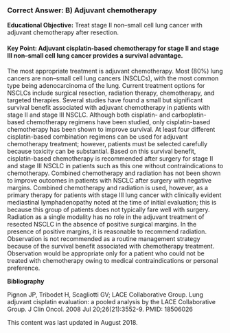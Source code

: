 
### Correct Answer: B) Adjuvant chemotherapy 

**Educational Objective:** Treat stage II non–small cell lung cancer with adjuvant chemotherapy after resection.

#### **Key Point:** Adjuvant cisplatin-based chemotherapy for stage II and stage III non–small cell lung cancer provides a survival advantage.

The most appropriate treatment is adjuvant chemotherapy. Most (80%) lung cancers are non–small cell lung cancers (NSCLCs), with the most common type being adenocarcinoma of the lung. Current treatment options for NSCLCs include surgical resection, radiation therapy, chemotherapy, and targeted therapies. Several studies have found a small but significant survival benefit associated with adjuvant chemotherapy in patients with stage II and stage III NSCLC. Although both cisplatin- and carboplatin-based chemotherapy regimens have been studied, only cisplatin-based chemotherapy has been shown to improve survival. At least four different cisplatin-based combination regimens can be used for adjuvant chemotherapy treatment; however, patients must be selected carefully because toxicity can be substantial. Based on this survival benefit, cisplatin-based chemotherapy is recommended after surgery for stage II and stage III NSCLC in patients such as this one without contraindications to chemotherapy.
Combined chemotherapy and radiation has not been shown to improve outcomes in patients with NSCLC after surgery with negative margins. Combined chemotherapy and radiation is used, however, as a primary therapy for patients with stage III lung cancer with clinically evident mediastinal lymphadenopathy noted at the time of initial evaluation; this is because this group of patients does not typically fare well with surgery.
Radiation as a single modality has no role in the adjuvant treatment of resected NSCLC in the absence of positive surgical margins. In the presence of positive margins, it is reasonable to recommend radiation.
Observation is not recommended as a routine management strategy because of the survival benefit associated with chemotherapy treatment. Observation would be appropriate only for a patient who could not be treated with chemotherapy owing to medical contraindications or personal preference.

**Bibliography**

Pignon JP, Tribodet H, Scagliotti GV; LACE Collaborative Group. Lung adjuvant cisplatin evaluation: a pooled analysis by the LACE Collaborative Group. J Clin Oncol. 2008 Jul 20;26(21):3552-9. PMID: 18506026

This content was last updated in August 2018.